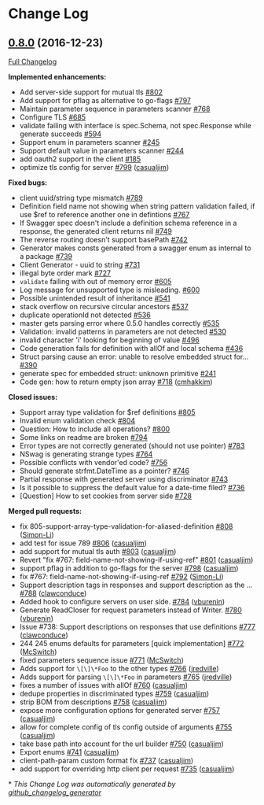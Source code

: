 # Change Log

## [0.8.0](https://github.com/M15t/go-swagger/tree/0.8.0) (2016-12-23)

[Full Changelog](https://github.com/M15t/go-swagger/compare/0.7.4...0.8.0)

**Implemented enhancements:**

- Add server-side support for mutual tls [\#802](https://github.com/M15t/go-swagger/issues/802)
- Add support for pflag as alternative to go-flags [\#797](https://github.com/M15t/go-swagger/issues/797)
- Maintain parameter sequence in parameters scanner [\#768](https://github.com/M15t/go-swagger/issues/768)
- Configure TLS [\#685](https://github.com/M15t/go-swagger/issues/685)
- validate failing with interface is spec.Schema, not spec.Response while generate succeeds [\#594](https://github.com/M15t/go-swagger/issues/594)
- Support enum in parameters scanner [\#245](https://github.com/M15t/go-swagger/issues/245)
- Support default value in parameters scanner [\#244](https://github.com/M15t/go-swagger/issues/244)
- add oauth2 support in the client [\#185](https://github.com/M15t/go-swagger/issues/185)
- optimize tls config for server [\#799](https://github.com/M15t/go-swagger/pull/799) ([casualjim](https://github.com/casualjim))

**Fixed bugs:**

- client uuid/string type mismatch [\#789](https://github.com/M15t/go-swagger/issues/789)
- Definition field name not showing when string pattern validation failed, if use $ref to reference another one in defintions [\#767](https://github.com/M15t/go-swagger/issues/767)
- If Swagger spec doesn't include a definition schema reference in a response, the generated client returns nil [\#749](https://github.com/M15t/go-swagger/issues/749)
- The reverse routing doesn't support basePath [\#742](https://github.com/M15t/go-swagger/issues/742)
- Generator makes consts generated from a swagger enum as internal to a package [\#739](https://github.com/M15t/go-swagger/issues/739)
- Client Generator - uuid to string [\#731](https://github.com/M15t/go-swagger/issues/731)
- illegal byte order mark [\#727](https://github.com/M15t/go-swagger/issues/727)
- `validate` failing with out of memory error [\#605](https://github.com/M15t/go-swagger/issues/605)
- Log message for unsupported type is misleading. [\#600](https://github.com/M15t/go-swagger/issues/600)
- Possible unintended result of inheritance [\#541](https://github.com/M15t/go-swagger/issues/541)
- stack overflow on recursive circular ancestors [\#537](https://github.com/M15t/go-swagger/issues/537)
- duplicate operationId not detected [\#536](https://github.com/M15t/go-swagger/issues/536)
- master gets parsing error where 0.5.0 handles correctly [\#535](https://github.com/M15t/go-swagger/issues/535)
- Validation: invalid patterns in parameters are not detected [\#530](https://github.com/M15t/go-swagger/issues/530)
- invalid character 'ï' looking for beginning of value [\#496](https://github.com/M15t/go-swagger/issues/496)
- Code generation fails for definition with allOf and local schema [\#436](https://github.com/M15t/go-swagger/issues/436)
- Struct parsing cause an error: unable to resolve embedded struct for... [\#390](https://github.com/M15t/go-swagger/issues/390)
- generate spec for embedded struct: unknown primitive [\#241](https://github.com/M15t/go-swagger/issues/241)
- Code gen: how to return empty json array [\#718](https://github.com/M15t/go-swagger/pull/718) ([cmhakkim](https://github.com/cmhakkim))

**Closed issues:**

- Support array type validation for $ref definitions [\#805](https://github.com/M15t/go-swagger/issues/805)
- Invalid enum validation check [\#804](https://github.com/M15t/go-swagger/issues/804)
- Question: How to include all operations? [\#800](https://github.com/M15t/go-swagger/issues/800)
- Some links on readme are broken [\#794](https://github.com/M15t/go-swagger/issues/794)
- Error types are not correctly generated \(should not use pointer\) [\#783](https://github.com/M15t/go-swagger/issues/783)
- NSwag is generating strange types [\#764](https://github.com/M15t/go-swagger/issues/764)
- Possible conflicts with vendor'ed code? [\#756](https://github.com/M15t/go-swagger/issues/756)
- Should generate strfmt.DateTime as a pointer? [\#746](https://github.com/M15t/go-swagger/issues/746)
- Partial response with generated server using discriminator [\#743](https://github.com/M15t/go-swagger/issues/743)
- Is it possible to suppress the default value for a date-time filed? [\#736](https://github.com/M15t/go-swagger/issues/736)
- \[Question\] How to set cookies from server side [\#728](https://github.com/M15t/go-swagger/issues/728)

**Merged pull requests:**

- fix 805-support-array-type-validation-for-aliased-definition [\#808](https://github.com/M15t/go-swagger/pull/808) ([Simon-Li](https://github.com/Simon-Li))
- add test for issue 789 [\#806](https://github.com/M15t/go-swagger/pull/806) ([casualjim](https://github.com/casualjim))
- add support for mutual tls auth [\#803](https://github.com/M15t/go-swagger/pull/803) ([casualjim](https://github.com/casualjim))
- Revert "fix \#767: field-name-not-showing-if-using-ref" [\#801](https://github.com/M15t/go-swagger/pull/801) ([casualjim](https://github.com/casualjim))
- support pflag in addition to go-flags for the server [\#798](https://github.com/M15t/go-swagger/pull/798) ([casualjim](https://github.com/casualjim))
- fix \#767: field-name-not-showing-if-using-ref [\#792](https://github.com/M15t/go-swagger/pull/792) ([Simon-Li](https://github.com/Simon-Li))
- Support description tags in responses and support description as the … [\#788](https://github.com/M15t/go-swagger/pull/788) ([clawconduce](https://github.com/clawconduce))
- Added hook to configure servers on user side. [\#784](https://github.com/M15t/go-swagger/pull/784) ([vburenin](https://github.com/vburenin))
- Generate ReadCloser for request parameters instead of Writer. [\#780](https://github.com/M15t/go-swagger/pull/780) ([vburenin](https://github.com/vburenin))
- Issue \#738: Support descriptions on responses that use definitions [\#777](https://github.com/M15t/go-swagger/pull/777) ([clawconduce](https://github.com/clawconduce))
- 244 245 enums defaults for parameters \[quick implementation\] [\#772](https://github.com/M15t/go-swagger/pull/772) ([McSwitch](https://github.com/McSwitch))
- fixed parameters sequence issue [\#771](https://github.com/M15t/go-swagger/pull/771) ([McSwitch](https://github.com/McSwitch))
- Adds support for `\[\]\*Foo` to the other types [\#766](https://github.com/M15t/go-swagger/pull/766) ([jredville](https://github.com/jredville))
- Adds support for parsing `\[\]\*Foo` in parameters [\#765](https://github.com/M15t/go-swagger/pull/765) ([jredville](https://github.com/jredville))
- fixes a number of issues with allOf [\#760](https://github.com/M15t/go-swagger/pull/760) ([casualjim](https://github.com/casualjim))
- dedupe properties in discriminated types [\#759](https://github.com/M15t/go-swagger/pull/759) ([casualjim](https://github.com/casualjim))
- strip BOM from descriptions [\#758](https://github.com/M15t/go-swagger/pull/758) ([casualjim](https://github.com/casualjim))
- expose more configuration options for generated server [\#757](https://github.com/M15t/go-swagger/pull/757) ([casualjim](https://github.com/casualjim))
- allow for complete config of tls config outside of arguments [\#755](https://github.com/M15t/go-swagger/pull/755) ([casualjim](https://github.com/casualjim))
- take base path into account for the url builder [\#750](https://github.com/M15t/go-swagger/pull/750) ([casualjim](https://github.com/casualjim))
- Export enums [\#741](https://github.com/M15t/go-swagger/pull/741) ([casualjim](https://github.com/casualjim))
- client-path-param custom format fix [\#737](https://github.com/M15t/go-swagger/pull/737) ([casualjim](https://github.com/casualjim))
- add support for overriding http client per request [\#735](https://github.com/M15t/go-swagger/pull/735) ([casualjim](https://github.com/casualjim))

\* _This Change Log was automatically generated by [github_changelog_generator](https://github.com/skywinder/Github-Changelog-Generator)_
